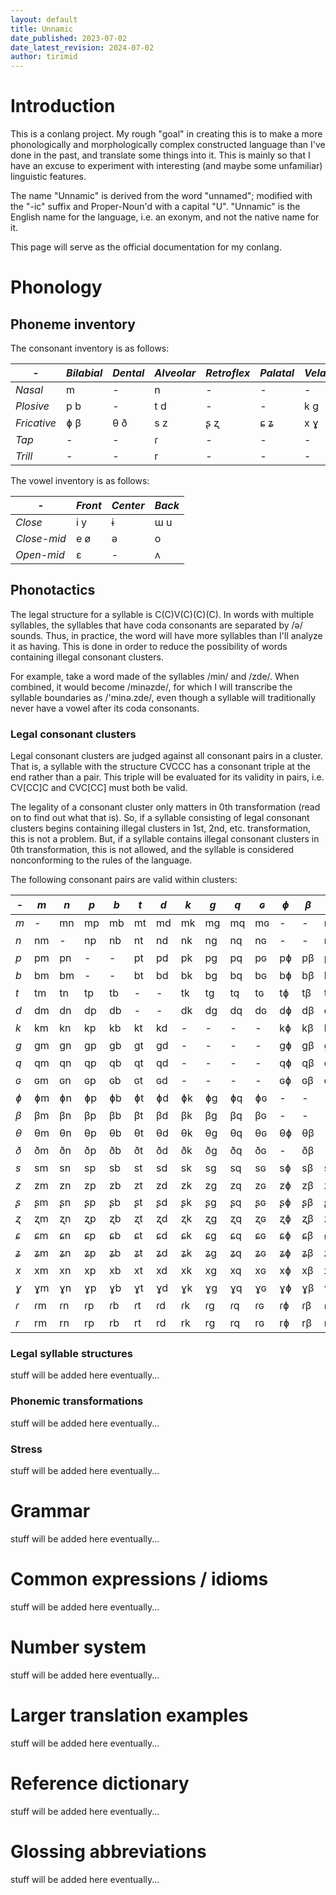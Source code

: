 ```yaml
---
layout: default
title: Unnamic
date_published: 2023-07-02
date_latest_revision: 2024-07-02
author: tirimid
---
```


# Introduction

This is a conlang project. My rough "goal" in creating this is to make a more
phonologically and morphologically complex constructed language than I've done
in the past, and translate some things into it. This is mainly so that I have an
excuse to experiment with interesting (and maybe some unfamiliar) linguistic
features.

The name "Unnamic" is derived from the word "unnamed"; modified with the "-ic"
suffix and Proper-Noun'd with a capital "U". "Unnamic" is the English name for
the language, i.e. an exonym, and not the native name for it.

This page will serve as the official documentation for my conlang.

# Phonology

## Phoneme inventory

The consonant inventory is as follows:

| *-*         | *Bilabial* | *Dental* | *Alveolar* | *Retroflex* | *Palatal* | *Velar* | *Uvular* |
|-------------|------------|----------|------------|-------------|-----------|---------|----------|
| *Nasal*     | m          | -        | n          | -           | -         | -       | -        |
| *Plosive*   | p b        | -        | t d        | -           | -         | k ɡ     | q ɢ      |
| *Fricative* | ɸ β        | θ ð      | s z        | ʂ ʐ         | ɕ ʑ       | x ɣ     | -        |
| *Tap*       | -          | -        | ɾ          | -           | -         | -       | -        |
| *Trill*     | -          | -        | r          | -           | -         | -       | -        |

The vowel inventory is as follows:

| *-*         | *Front* | *Center* | *Back* |
|-------------|---------|----------|--------|
| *Close*     | i y     | ɨ        | ɯ u    |
| *Close-mid* | e ø     | ə        | o      |
| *Open-mid*  | ɛ       | -        | ʌ      |

## Phonotactics

The legal structure for a syllable is C(C)V(C)(C)(C). In words with multiple
syllables, the syllables that have coda consonants are separated by /ə/ sounds.
Thus, in practice, the word will have more syllables than I'll analyze it as
having. This is done in order to reduce the possibility of words containing
illegal consonant clusters.

For example, take a word made of the syllables /min/ and /zde/. When combined,
it would become /minəzde/, for which I will transcribe the syllable boundaries
as /'minə.zde/, even though a syllable will traditionally never have a vowel
after its coda consonants.

### Legal consonant clusters

Legal consonant clusters are judged against all consonant pairs in a cluster.
That is, a syllable with the structure CVCCC has a consonant triple at the end
rather than a pair. This triple will be evaluated for its validity in pairs,
i.e. CV[CC]C and CVC[CC] must both be valid.

The legality of a consonant cluster only matters in 0th transformation (read on
to find out what that is). So, if a syllable consisting of legal consonant
clusters begins containing illegal clusters in 1st, 2nd, etc. transformation,
this is not a problem. But, if a syllable contains illegal consonant clusters in
0th transformation, this is not allowed, and the syllable is considered
nonconforming to the rules of the language.

The following consonant pairs are valid within clusters:

| *-* | *m* | *n* | *p* | *b* | *t* | *d* | *k* | *ɡ* | *q* | *ɢ* | *ɸ* | *β* | *θ* | *ð* | *s* | *z* | *ʂ* | *ʐ* | *ɕ* | *ʑ* | *x* | *ɣ* | *ɾ* | *r* |
|-----|-----|-----|-----|-----|-----|-----|-----|-----|-----|-----|-----|-----|-----|-----|-----|-----|-----|-----|-----|-----|-----|-----|-----|-----|
| *m* | -   | mn  | mp  | mb  | mt  | md  | mk  | mɡ  | mq  | mɢ  | -   | -   | mθ  | mð  | ms  | mz  | mʂ  | mʐ  | mɕ  | mʑ  | mx  | mɣ  | mɾ  | mr  |
| *n* | nm  | -   | np  | nb  | nt  | nd  | nk  | nɡ  | nq  | nɢ  | -   | -   | nθ  | nð  | ns  | nz  | nʂ  | nʐ  | nɕ  | nʑ  | nx  | nɣ  | nɾ  | nr  |
| *p* | pm  | pn  | -   | -   | pt  | pd  | pk  | pɡ  | pq  | pɢ  | pɸ  | pβ  | pθ  | pð  | ps  | pz  | pʂ  | pʐ  | pɕ  | pʑ  | px  | pɣ  | pɾ  | pr  |
| *b* | bm  | bm  | -   | -   | bt  | bd  | bk  | bɡ  | bq  | bɢ  | bɸ  | bβ  | bθ  | bð  | bs  | bz  | bʂ  | bʐ  | bɕ  | bʑ  | bx  | bɣ  | bɾ  | br  |
| *t* | tm  | tn  | tp  | tb  | -   | -   | tk  | tɡ  | tq  | tɢ  | tɸ  | tβ  | tθ  | tð  | ts  | tz  | tʂ  | tʐ  | tɕ  | tʑ  | tx  | tɣ  | tɾ  | tr  |
| *d* | dm  | dn  | dp  | db  | -   | -   | dk  | dɡ  | dq  | dɢ  | dɸ  | dβ  | dθ  | dð  | ds  | dz  | dʂ  | dʐ  | dɕ  | dʑ  | dx  | dɣ  | dɾ  | dr  |
| *k* | km  | kn  | kp  | kb  | kt  | kd  | -   | -   | -   | -   | kɸ  | kβ  | kθ  | kð  | ks  | kz  | kʂ  | kʐ  | kɕ  | kʑ  | kx  | kɣ  | kɾ  | kr  |
| *ɡ* | ɡm  | ɡn  | ɡp  | ɡb  | ɡt  | ɡd  | -   | -   | -   | -   | ɡɸ  | ɡβ  | ɡθ  | ɡð  | ɡs  | ɡz  | ɡʂ  | ɡʐ  | ɡɕ  | ɡʑ  | ɡx  | ɡɣ  | ɡɾ  | ɡr  |
| *q* | qm  | qn  | qp  | qb  | qt  | qd  | -   | -   | -   | -   | qɸ  | qβ  | qθ  | qð  | qs  | qz  | qʂ  | qʐ  | qɕ  | qʑ  | qx  | qɣ  | qɾ  | qr  |
| *ɢ* | ɢm  | ɢn  | ɢp  | ɢb  | ɢt  | ɢd  | -   | -   | -   | -   | ɢɸ  | ɢβ  | ɢθ  | ɢð  | ɢs  | ɢz  | ɢʂ  | ɢʐ  | ɢɕ  | ɢʑ  | ɢx  | ɢɣ  | ɢɾ  | ɢr  |
| *ɸ* | ɸm  | ɸn  | ɸp  | ɸb  | ɸt  | ɸd  | ɸk  | ɸɡ  | ɸq  | ɸɢ  | -   | -   | -   | -   | ɸs  | -   | ɸʂ  | -   | ɸɕ  | -   | ɸx  | ɸɣ  | ɸɾ  | ɸr  |
| *β* | βm  | βn  | βp  | βb  | βt  | βd  | βk  | βɡ  | βq  | βɢ  | -   | -   | -   | -   | βs  | βz  | βʂ  | βʐ  | βɕ  | βʑ  | βx  | βɣ  | βɾ  | βr  |
| *θ* | θm  | θn  | θp  | θb  | θt  | θd  | θk  | θɡ  | θq  | θɢ  | θɸ  | θβ  | -   | -   | θs  | θz  | θʂ  | θʐ  | θɕ  | θʑ  | θx  | θɣ  | θɾ  | θr  |
| *ð* | ðm  | ðn  | ðp  | ðb  | ðt  | ðd  | ðk  | ðɡ  | ðq  | ðɢ  | -   | ðβ  | -   | -   | ðs  | ðz  | ðʂ  | ðʐ  | ðɕ  | ðʑ  | ðx  | ðɣ  | ðɾ  | ðr  |
| *s* | sm  | sn  | sp  | sb  | st  | sd  | sk  | sɡ  | sq  | sɢ  | sɸ  | sβ  | sθ  | sð  | -   | -   | sʂ  | sʐ  | sɕ  | sʑ  | sx  | sɣ  | sɾ  | sr  |
| *z* | zm  | zn  | zp  | zb  | zt  | zd  | zk  | zɡ  | zq  | zɢ  | zɸ  | zβ  | zθ  | zð  | -   | -   | zʂ  | zʐ  | zɕ  | zʑ  | zx  | zɣ  | zɾ  | zr  |
| *ʂ* | ʂm  | ʂn  | ʂp  | ʂb  | ʂt  | ʂd  | ʂk  | ʂɡ  | ʂq  | ʂɢ  | ʂɸ  | ʂβ  | ʂθ  | ʂð  | ʂs  | ʂz  | -   | -   | -   | -   | ʂx  | ʂɣ  | ʂɾ  | ʂr  |
| *ʐ* | ʐm  | ʐn  | ʐp  | ʐb  | ʐt  | ʐd  | ʐk  | ʐɡ  | ʐq  | ʐɢ  | ʐɸ  | ʐβ  | ʐθ  | ʐð  | ʐs  | ʐz  | -   | -   | -   | -   | ʐx  | ʐɣ  | ʐɾ  | ʐr  |
| *ɕ* | ɕm  | ɕn  | ɕp  | ɕb  | ɕt  | ɕd  | ɕk  | ɕɡ  | ɕq  | ɕɢ  | ɕɸ  | ɕβ  | ɕθ  | ɕð  | ɕs  | ɕz  | -   | -   | -   | -   | ɕx  | ɕɣ  | ɕɾ  | ɕr  |
| *ʑ* | ʑm  | ʑn  | ʑp  | ʑb  | ʑt  | ʑd  | ʑk  | ʑɡ  | ʑq  | ʑɢ  | ʑɸ  | ʑβ  | ʑθ  | ʑð  | ʑs  | ʑz  | -   | -   | -   | -   | ʑx  | ʑɣ  | ʑɾ  | ʑr  |
| *x* | xm  | xn  | xp  | xb  | xt  | xd  | xk  | xɡ  | xq  | xɢ  | xɸ  | xβ  | xθ  | xð  | xs  | xz  | xʂ  | xʐ  | xɕ  | xʑ  | -   | -   | xɾ  | xr  |
| *ɣ* | ɣm  | ɣn  | ɣp  | ɣb  | ɣt  | ɣd  | ɣk  | ɣɡ  | ɣq  | ɣɢ  | ɣɸ  | ɣβ  | ɣθ  | ɣð  | ɣs  | ɣz  | ɣʂ  | ɣʐ  | ɣɕ  | ɣʑ  | -   | -   | ɣɾ  | ɣr  |
| *ɾ* | ɾm  | ɾn  | ɾp  | ɾb  | ɾt  | ɾd  | ɾk  | ɾɡ  | ɾq  | ɾɢ  | ɾɸ  | ɾβ  | ɾθ  | ɾð  | ɾs  | ɾz  | ɾʂ  | ɾʐ  | ɾɕ  | ɾʑ  | ɾx  | ɾɣ  | -   | -   |
| *r* | rm  | rn  | rp  | rb  | rt  | rd  | rk  | rɡ  | rq  | rɢ  | rɸ  | rβ  | rθ  | rð  | rs  | rz  | rʂ  | rʐ  | rɕ  | rʑ  | rx  | rɣ  | -   | -   |

### Legal syllable structures

stuff will be added here eventually...

### Phonemic transformations

stuff will be added here eventually...

### Stress

stuff will be added here eventually...

# Grammar

stuff will be added here eventually...

# Common expressions / idioms

stuff will be added here eventually...

# Number system

stuff will be added here eventually...

# Larger translation examples

stuff will be added here eventually...

# Reference dictionary

stuff will be added here eventually...

# Glossing abbreviations

stuff will be added here eventually...
